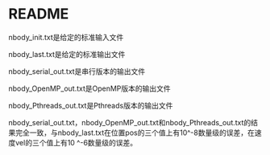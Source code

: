 # README

nbody_init.txt是给定的标准输入文件

nbody_last.txt是给定的标准输出文件

nbody_serial_out.txt是串行版本的输出文件

nbody_OpenMP_out.txt是OpenMP版本的输出文件

nbody_Pthreads_out.txt是Pthreads版本的输出文件

nbody_serial_out.txt，nbody_OpenMP_out.txt和nbody_Pthreads_out.txt的结果完全一致，与nbody_last.txt在位置pos的三个值上有10^-8数量级的误差，在速度vel的三个值上有10 ^-6数量级的误差。